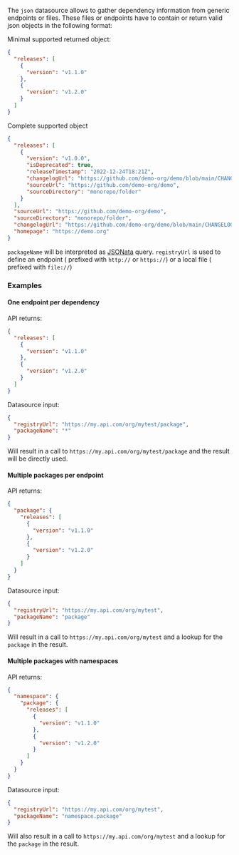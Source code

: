 The `json` datasource allows to gather dependency information from generic endpoints or files.
These files or endpoints have to contain or return valid json objects in the following format:

Minimal supported returned object:

```json
{
  "releases": [
    {
      "version": "v1.1.0"
    },
    {
      "version": "v1.2.0"
    }
  ]
}
```

Complete supported object

```json
{
  "releases": [
    {
      "version": "v1.0.0",
      "isDeprecated": true,
      "releaseTimestamp": "2022-12-24T18:21Z",
      "changelogUrl": "https://github.com/demo-org/demo/blob/main/CHANGELOG.md#v0710",
      "sourceUrl": "https://github.com/demo-org/demo",
      "sourceDirectory": "monorepo/folder"
    }
  ],
  "sourceUrl": "https://github.com/demo-org/demo",
  "sourceDirectory": "monorepo/folder",
  "changelogUrl": "https://github.com/demo-org/demo/blob/main/CHANGELOG.md",
  "homepage": "https://demo.org"
}
```

`packageName` will be interpreted as [JSONata](https://jsonata.org/) query.
`registryUrl` is used to define an endpoint ( prefixed with `http://` or `https://`) or a local file ( prefixed with `file://`)

### Examples

#### One endpoint per dependency

API returns:

```json
{
  "releases": [
    {
      "version": "v1.1.0"
    },
    {
      "version": "v1.2.0"
    }
  ]
}
```

Datasource input:

```json
{
  "registryUrl": "https://my.api.com/org/mytest/package",
  "packageName": "*"
}
```

Will result in a call to `https://my.api.com/org/mytest/package` and the result will be directly used.

#### Multiple packages per endpoint

API returns:

```json
{
  "package": {
    "releases": [
      {
        "version": "v1.1.0"
      },
      {
        "version": "v1.2.0"
      }
    ]
  }
}
```

Datasource input:

```json
{
  "registryUrl": "https://my.api.com/org/mytest",
  "packageName": "package"
}
```

Will result in a call to `https://my.api.com/org/mytest` and a lookup for the `package` in the result.

#### Multiple packages with namespaces

API returns:

```json
{
  "namespace": {
    "package": {
      "releases": [
        {
          "version": "v1.1.0"
        },
        {
          "version": "v1.2.0"
        }
      ]
    }
  }
}
```

Datasource input:

```json
{
  "registryUrl": "https://my.api.com/org/mytest",
  "packageName": "namespace.package"
}
```

Will also result in a call to `https://my.api.com/org/mytest` and a lookup for the `package` in the result.
